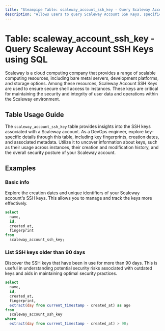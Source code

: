 ```yaml
---
title: "Steampipe Table: scaleway_account_ssh_key - Query Scaleway Account SSH Keys using SQL"
description: "Allows users to query Scaleway Account SSH Keys, specifically the details of each SSH key associated with the account, providing insights into key management and security."
---
```


# Table: scaleway_account_ssh_key - Query Scaleway Account SSH Keys using SQL

Scaleway is a cloud computing company that provides a range of scalable computing resources, including bare metal servers, development platforms, and storage options. Among these resources, Scaleway Account SSH Keys are used to ensure secure shell access to instances. These keys are critical for maintaining the security and integrity of user data and operations within the Scaleway environment.

## Table Usage Guide

The `scaleway_account_ssh_key` table provides insights into the SSH keys associated with a Scaleway account. As a DevOps engineer, explore key-specific details through this table, including key fingerprints, creation dates, and associated metadata. Utilize it to uncover information about keys, such as their usage across instances, their creation and modification history, and the overall security posture of your Scaleway account.

## Examples

### Basic info
Explore the creation dates and unique identifiers of your Scaleway account's SSH keys. This allows you to manage and track the keys more effectively.

```sql
select
  name,
  id,
  created_at,
  fingerprint
from
  scaleway_account_ssh_key;
```

### List SSH keys older than 90 days
Discover the SSH keys that have been in use for more than 90 days. This is useful in understanding potential security risks associated with outdated keys and aids in maintaining optimal security practices.

```sql
select
  name,
  id,
  created_at,
  fingerprint,
  extract(day from current_timestamp - created_at) as age
from
  scaleway_account_ssh_key
where
  extract(day from current_timestamp - created_at) > 90;
```